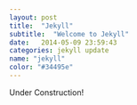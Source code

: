```yaml
---
layout: post
title:  "Jekyll"
subtitle:  "Welcome to Jekyll"
date:   2014-05-09 23:59:43
categories: jekyll update
name: "jekyll"
color: "#34495e"
---
```


Under Construction!